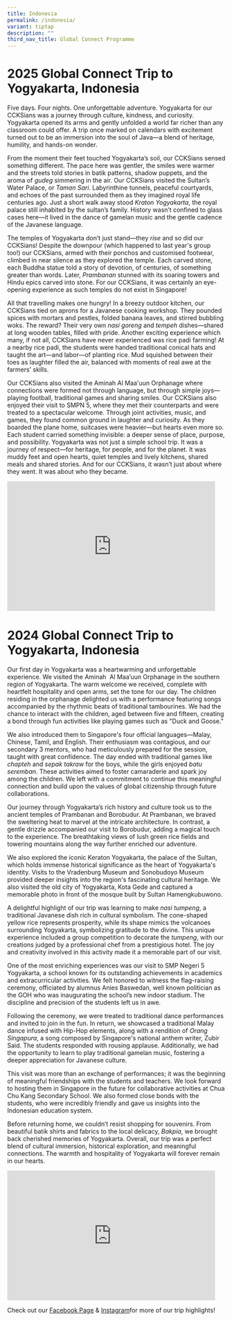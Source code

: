 ```yaml
---
title: Indonesia
permalink: /indonesia/
variant: tiptap
description: ""
third_nav_title: Global Connect Programme
---
```

<h1><strong>2025 Global Connect Trip to Yogyakarta, Indonesia</strong></h1>
<p>Five days. Four nights. One unforgettable adventure. Yogyakarta for our
CCKSians was a journey through culture, kindness, and curiosity. Yogyakarta
opened its arms and gently unfolded a world far richer than any classroom
could offer. A trip once marked on calendars with excitement turned out
to be an immersion into the soul of Java—a blend of heritage, humility,
and hands-on wonder.</p>
<p>From the moment their feet touched Yogyakarta’s soil, our CCKSians sensed
something different. The pace here was gentler, the smiles were warmer
and the streets told stories in batik patterns, shadow puppets, and the
aroma of <em>gudeg</em> simmering in the air. Our CCKSians visited the Sultan’s
Water Palace, or <em>Taman Sari</em>. Labyrinthine tunnels, peaceful courtyards,
and echoes of the past surrounded them as they imagined royal life centuries
ago. Just a short walk away stood <em>Kraton Yogyakarta</em>, the royal
palace still inhabited by the sultan’s family. History wasn’t confined
to glass cases here—it lived in the dance of gamelan music and the gentle
cadence of the Javanese language.</p>
<p>The temples of Yogyakarta don’t just stand—they <em>rise</em> and so did
our CCKSians! Despite the downpour (which happened to last year's group
too!) our CCKSians, armed with their ponchos and customised footwear, climbed
in near silence as they explored the temple. Each carved stone, each Buddha
statue told a story of devotion, of centuries, of something greater than
words. Later, <em>Prambanan</em> stunned with its soaring towers and Hindu
epics carved into stone. For our CCKSians, it was certainly an eye-opening
experience as such temples do not exist in Singapore!</p>
<p>All that travelling makes one hungry! In a breezy outdoor kitchen, our
CCKSians tied on aprons for a Javanese cooking workshop. They pounded spices
with mortars and pestles, folded banana leaves, and stirred bubbling woks.
The reward? Their very own <em>nasi goreng</em> and <em>tempeh</em> dishes—shared
at long wooden tables, filled with pride. Another exciting experience which
many, if not all, CCKSians have never experienced was rice padi farming!
At a nearby rice padi, the students were handed traditional conical hats
and taught the art—and labor—of planting rice. Mud squished between their
toes as laughter filled the air, balanced with moments of real awe at the
farmers’ skills.</p>
<p>Our CCKSians also visited the Aminah Al Maa'uun Orphanage where connections
were formed not through language, but through simple joys—playing football,
traditional games and sharing smiles. Our CCKSians also enjoyed their visit
to SMPN 5, where they met their counterparts and were treated to a spectacular
welcome. Through joint activities, music, and games, they found common
ground in laughter and curiosity. As they boarded the plane home, suitcases
were heavier—but hearts even more so. Each student carried something invisible:
a deeper sense of place, purpose, and possibility. Yogyakarta was not just
a simple school trip. It was a journey of respect—for heritage, for people,
and for the planet. It was muddy feet and open hearts, quiet temples and
lively kitchens, shared meals and shared stories. And for our CCKSians,
it wasn’t just about where they went. It was about who they became.</p>
<div class="iframe-wrapper">
<iframe height="299" width="480" allowfullscreen="true" frameborder="0" src="https://docs.google.com/presentation/d/e/2PACX-1vSBRBsN5GM1AmvS5oaO72033EVy5l0q7BPXj2Ptg5nnwZtOWvO1eaPCX-39osehoIfgojA6g7iHA1UF/pubembed?start=true&amp;loop=true&amp;delayms=3000"></iframe>
</div>
<h1><strong>2024 Global Connect Trip to Yogyakarta, Indonesia</strong></h1>
<p>Our first day in Yogyakarta was a heartwarming and unforgettable experience.
We visited the Aminah&nbsp; Al Maa’uun Orphanage in the southern region
of Yogyakarta. The warm welcome we received, complete with heartfelt hospitality
and open arms, set the tone for our day. The children residing in the orphanage
delighted us with a performance featuring songs accompanied by the rhythmic
beats of traditional tambourines. We had the chance to interact with the
children, aged between five and fifteen, creating a bond through fun activities
like playing games such as "Duck and Goose."</p>
<p>We also introduced them to Singapore's four official languages—Malay,
Chinese, Tamil, and English. Their enthusiasm was contagious, and our secondary
3 mentors, who had meticulously prepared for the session, taught with great
confidence. The day ended with traditional games like<em> chapteh</em> and <em>sepak takraw</em> for
the boys, while the girls enjoyed <em>batu seremban</em>. These activities
aimed to foster camaraderie and spark joy among the children. We left with
a commitment to continue this meaningful connection and build upon the
values of global citizenship through future collaborations.</p>
<p>Our journey through Yogyakarta’s rich history and culture took us to the
ancient temples of Prambanan and Borobudur. At Prambanan, we braved the
sweltering heat to marvel at the intricate architecture. In contrast, a
gentle drizzle accompanied our visit to Borobudur, adding a magical touch
to the experience. The breathtaking views of lush green rice fields and
towering mountains along the way further enriched our adventure.</p>
<p>We also explored the iconic Keraton Yogyakarta, the palace of the Sultan,
which holds immense historical significance as the heart of Yogyakarta's
identity. Visits to the Vradenburg Museum and Sonobudoyo Museum provided
deeper insights into the region's fascinating cultural heritage. We also
visited the old city of Yogyakarta, Kota Gede and captured a memorable
photo in front of the mosque built by Sultan Hamengkubuwono.&nbsp;</p>
<p>A delightful highlight of our trip was learning to make <em>nasi tumpeng</em>,
a traditional Javanese dish rich in cultural symbolism. The cone-shaped
yellow rice represents prosperity, while its shape mimics the volcanoes
surrounding Yogyakarta, symbolizing gratitude to the divine. This unique
experience included a group competition to decorate the <em>tumpeng</em>,
with our creations judged by a professional chef from a prestigious hotel.
The joy and creativity involved in this activity made it a memorable part
of our visit.</p>
<p>One of the most enriching experiences was our visit to SMP Negeri 5 Yogyakarta,
a school known for its outstanding achievements in academics and extracurricular
activities. We felt honored to witness the flag-raising ceremony, officiated
by alumnus Anies Baswedan, well known politician as the GOH who was inaugurating
the school’s new indoor stadium. The discipline and precision of the students
left us in awe.</p>
<p>Following the ceremony, we were treated to traditional dance performances
and invited to join in the fun. In return, we showcased a traditional Malay
dance infused with Hip-Hop elements, along with a rendition of <em>Orang Singapura</em>,
a song composed by Singapore's national anthem writer, Zubir Said. The
students responded with rousing applause.&nbsp;Additionally, we had the
opportunity to learn to play traditional gamelan music, fostering a deeper
appreciation for Javanese culture.</p>
<p>This visit was more than an exchange of performances; it was the beginning
of meaningful friendships with the students and teachers. We look forward
to hosting them in Singapore in the future for collaborative activities
at Chua Chu Kang Secondary School. We also formed close bonds with the
students, who were incredibly friendly and gave us insights into the Indonesian
education system.</p>
<p>Before returning home, we couldn’t resist shopping for souvenirs. From
beautiful batik shirts and fabrics to the local delicacy, <em>Bakpia</em>,
we brought back cherished memories of Yogyakarta. Overall, our trip was
a perfect blend of cultural immersion, historical exploration, and meaningful
connections. The warmth and hospitality of Yogyakarta will forever remain
in our hearts.</p>
<div class="iframe-wrapper">
<iframe height="299" width="480" allowfullscreen="true" frameborder="0" src="https://docs.google.com/presentation/d/e/2PACX-1vS9PFZHXZNY9J9SwKrqsGOIVLbmvA6WP50QT3wwT2-97GajS3fUF2Z6kAQ1KMFzPRtVA3k7QzV8Vh3H/embed?start=true&amp;loop=true&amp;delayms=3000"></iframe>
</div>
<p>Check out our <a href="https://www.facebook.com/CCKSians" rel="noopener noreferrer nofollow" target="_blank">Facebook Page</a> &amp;
<a href="https://www.instagram.com/cckssofficial/" rel="noopener noreferrer nofollow" target="_blank">Instagram</a>for more of our trip highlights!
<br>
<br>
<br>
</p>
<p></p>